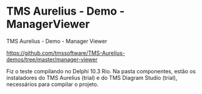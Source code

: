 # TMS Aurelius - Demo - ManagerViewer
TMS Aurelius - Demo - Manager Viewer 

https://github.com/tmssoftware/TMS-Aurelius-demos/tree/master/manager-viewer

Fiz o teste compilando no Delphi 10.3 Rio. Na pasta componentes, estão os instaladores do TMS Aurelius (trial) e do TMS Diagram Studio (trial), necessários para compilar o projeto.
